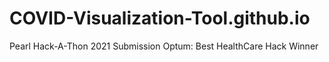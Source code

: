 # COVID-Visualization-Tool.github.io
Pearl Hack-A-Thon 2021 Submission
Optum: Best HealthCare Hack Winner
